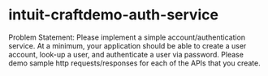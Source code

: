 # intuit-craftdemo-auth-service
Problem Statement: Please implement a simple account/authentication service. At a minimum, your application should be able to create a user account, look-up a user, and authenticate a user via password. Please demo sample http requests/responses for each of the APIs that you create.
